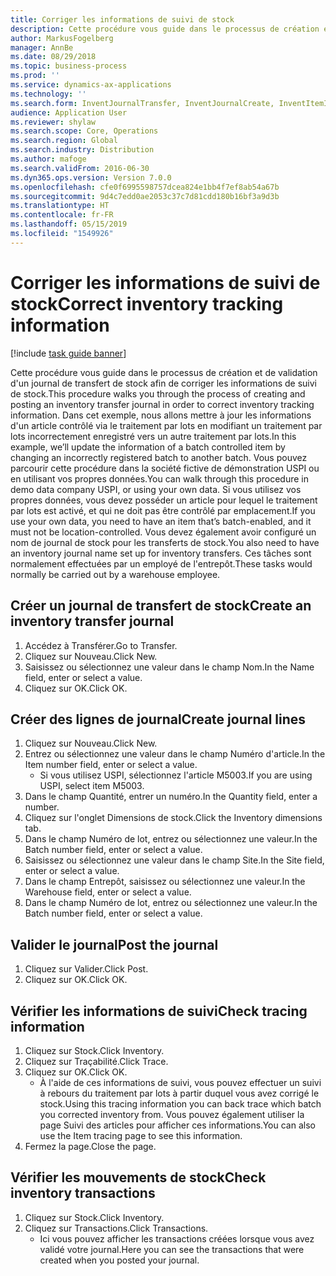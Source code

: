 ```yaml
---
title: Corriger les informations de suivi de stock
description: Cette procédure vous guide dans le processus de création et de validation d'un journal de transfert de stock afin de corriger les informations de suivi de stock.
author: MarkusFogelberg
manager: AnnBe
ms.date: 08/29/2018
ms.topic: business-process
ms.prod: ''
ms.service: dynamics-ax-applications
ms.technology: ''
ms.search.form: InventJournalTransfer, InventJournalCreate, InventItemIdLookupSimple, InventBatchIdLookup, InventLocationIdLookup, InventDimTracking, InventTrans
audience: Application User
ms.reviewer: shylaw
ms.search.scope: Core, Operations
ms.search.region: Global
ms.search.industry: Distribution
ms.author: mafoge
ms.search.validFrom: 2016-06-30
ms.dyn365.ops.version: Version 7.0.0
ms.openlocfilehash: cfe0f6995598757dcea824e1bb4f7ef8ab54a67b
ms.sourcegitcommit: 9d4c7edd0ae2053c37c7d81cdd180b16bf3a9d3b
ms.translationtype: HT
ms.contentlocale: fr-FR
ms.lasthandoff: 05/15/2019
ms.locfileid: "1549926"
---
```

# <a name="correct-inventory-tracking-information"></a><span data-ttu-id="47df9-103">Corriger les informations de suivi de stock</span><span class="sxs-lookup"><span data-stu-id="47df9-103">Correct inventory tracking information</span></span>

[!include [task guide banner](../../includes/task-guide-banner.md)]

<span data-ttu-id="47df9-104">Cette procédure vous guide dans le processus de création et de validation d'un journal de transfert de stock afin de corriger les informations de suivi de stock.</span><span class="sxs-lookup"><span data-stu-id="47df9-104">This procedure walks you through the process of creating and posting an inventory transfer journal in order to correct inventory tracking information.</span></span> <span data-ttu-id="47df9-105">Dans cet exemple, nous allons mettre à jour les informations d'un article contrôlé via le traitement par lots en modifiant un traitement par lots incorrectement enregistré vers un autre traitement par lots.</span><span class="sxs-lookup"><span data-stu-id="47df9-105">In this example, we’ll update the information of a batch controlled item by changing an incorrectly registered batch to another batch.</span></span> <span data-ttu-id="47df9-106">Vous pouvez parcourir cette procédure dans la société fictive de démonstration USPI ou en utilisant vos propres données.</span><span class="sxs-lookup"><span data-stu-id="47df9-106">You can walk through this procedure in demo data company USPI, or using your own data.</span></span> <span data-ttu-id="47df9-107">Si vous utilisez vos propres données, vous devez posséder un article pour lequel le traitement par lots est activé, et qui ne doit pas être contrôlé par emplacement.</span><span class="sxs-lookup"><span data-stu-id="47df9-107">If you use your own data, you need to have an item that’s batch-enabled, and it must not be location-controlled.</span></span> <span data-ttu-id="47df9-108">Vous devez également avoir configuré un nom de journal de stock pour les transferts de stock.</span><span class="sxs-lookup"><span data-stu-id="47df9-108">You also need to have an inventory journal name set up for inventory transfers.</span></span> <span data-ttu-id="47df9-109">Ces tâches sont normalement effectuées par un employé de l'entrepôt.</span><span class="sxs-lookup"><span data-stu-id="47df9-109">These tasks would normally be carried out by a warehouse employee.</span></span>


## <a name="create-an-inventory-transfer-journal"></a><span data-ttu-id="47df9-110">Créer un journal de transfert de stock</span><span class="sxs-lookup"><span data-stu-id="47df9-110">Create an inventory transfer journal</span></span>
1. <span data-ttu-id="47df9-111">Accédez à Transférer.</span><span class="sxs-lookup"><span data-stu-id="47df9-111">Go to Transfer.</span></span>
2. <span data-ttu-id="47df9-112">Cliquez sur Nouveau.</span><span class="sxs-lookup"><span data-stu-id="47df9-112">Click New.</span></span>
3. <span data-ttu-id="47df9-113">Saisissez ou sélectionnez une valeur dans le champ Nom.</span><span class="sxs-lookup"><span data-stu-id="47df9-113">In the Name field, enter or select a value.</span></span>
4. <span data-ttu-id="47df9-114">Cliquez sur OK.</span><span class="sxs-lookup"><span data-stu-id="47df9-114">Click OK.</span></span>

## <a name="create-journal-lines"></a><span data-ttu-id="47df9-115">Créer des lignes de journal</span><span class="sxs-lookup"><span data-stu-id="47df9-115">Create journal lines</span></span>
1. <span data-ttu-id="47df9-116">Cliquez sur Nouveau.</span><span class="sxs-lookup"><span data-stu-id="47df9-116">Click New.</span></span>
2. <span data-ttu-id="47df9-117">Entrez ou sélectionnez une valeur dans le champ Numéro d'article.</span><span class="sxs-lookup"><span data-stu-id="47df9-117">In the Item number field, enter or select a value.</span></span>
    * <span data-ttu-id="47df9-118">Si vous utilisez USPI, sélectionnez l'article M5003.</span><span class="sxs-lookup"><span data-stu-id="47df9-118">If you are using USPI, select item M5003.</span></span>  
3. <span data-ttu-id="47df9-119">Dans le champ Quantité, entrer un numéro.</span><span class="sxs-lookup"><span data-stu-id="47df9-119">In the Quantity field, enter a number.</span></span>
4. <span data-ttu-id="47df9-120">Cliquez sur l'onglet Dimensions de stock.</span><span class="sxs-lookup"><span data-stu-id="47df9-120">Click the Inventory dimensions tab.</span></span>
5. <span data-ttu-id="47df9-121">Dans le champ Numéro de lot, entrez ou sélectionnez une valeur.</span><span class="sxs-lookup"><span data-stu-id="47df9-121">In the Batch number field, enter or select a value.</span></span>
6. <span data-ttu-id="47df9-122">Saisissez ou sélectionnez une valeur dans le champ Site.</span><span class="sxs-lookup"><span data-stu-id="47df9-122">In the Site field, enter or select a value.</span></span>
7. <span data-ttu-id="47df9-123">Dans le champ Entrepôt, saisissez ou sélectionnez une valeur.</span><span class="sxs-lookup"><span data-stu-id="47df9-123">In the Warehouse field, enter or select a value.</span></span>
8. <span data-ttu-id="47df9-124">Dans le champ Numéro de lot, entrez ou sélectionnez une valeur.</span><span class="sxs-lookup"><span data-stu-id="47df9-124">In the Batch number field, enter or select a value.</span></span>

## <a name="post-the-journal"></a><span data-ttu-id="47df9-125">Valider le journal</span><span class="sxs-lookup"><span data-stu-id="47df9-125">Post the journal</span></span>
1. <span data-ttu-id="47df9-126">Cliquez sur Valider.</span><span class="sxs-lookup"><span data-stu-id="47df9-126">Click Post.</span></span>
2. <span data-ttu-id="47df9-127">Cliquez sur OK.</span><span class="sxs-lookup"><span data-stu-id="47df9-127">Click OK.</span></span>

## <a name="check-tracing-information"></a><span data-ttu-id="47df9-128">Vérifier les informations de suivi</span><span class="sxs-lookup"><span data-stu-id="47df9-128">Check tracing information</span></span>
1. <span data-ttu-id="47df9-129">Cliquez sur Stock.</span><span class="sxs-lookup"><span data-stu-id="47df9-129">Click Inventory.</span></span>
2. <span data-ttu-id="47df9-130">Cliquez sur Traçabilité.</span><span class="sxs-lookup"><span data-stu-id="47df9-130">Click Trace.</span></span>
3. <span data-ttu-id="47df9-131">Cliquez sur OK.</span><span class="sxs-lookup"><span data-stu-id="47df9-131">Click OK.</span></span>
    * <span data-ttu-id="47df9-132">À l'aide de ces informations de suivi, vous pouvez effectuer un suivi à rebours du traitement par lots à partir duquel vous avez corrigé le stock.</span><span class="sxs-lookup"><span data-stu-id="47df9-132">Using this tracing information you can back trace which batch you corrected inventory from.</span></span>  <span data-ttu-id="47df9-133">Vous pouvez également utiliser la page Suivi des articles pour afficher ces informations.</span><span class="sxs-lookup"><span data-stu-id="47df9-133">You can also use the Item tracing page to see this information.</span></span>  
4. <span data-ttu-id="47df9-134">Fermez la page.</span><span class="sxs-lookup"><span data-stu-id="47df9-134">Close the page.</span></span>

## <a name="check-inventory-transactions"></a><span data-ttu-id="47df9-135">Vérifier les mouvements de stock</span><span class="sxs-lookup"><span data-stu-id="47df9-135">Check inventory transactions</span></span>
1. <span data-ttu-id="47df9-136">Cliquez sur Stock.</span><span class="sxs-lookup"><span data-stu-id="47df9-136">Click Inventory.</span></span>
2. <span data-ttu-id="47df9-137">Cliquez sur Transactions.</span><span class="sxs-lookup"><span data-stu-id="47df9-137">Click Transactions.</span></span>
    * <span data-ttu-id="47df9-138">Ici vous pouvez afficher les transactions créées lorsque vous avez validé votre journal.</span><span class="sxs-lookup"><span data-stu-id="47df9-138">Here you can see the transactions that were created when you posted your journal.</span></span>   

